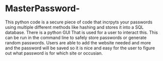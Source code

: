 # MasterPassword-
This python code is a secure piece of code that incrpyts your passwords using multiple different methods like hashing and stores it into a SQL database. There is a python GUI 
That is used for a user to interact this. This can be run in the command line to safely store passwords or generate random passwords. Users are able to add the website needed and more
and the password will be saved so it is nice and easy for the user to figure out what password is for which site or occusian.
